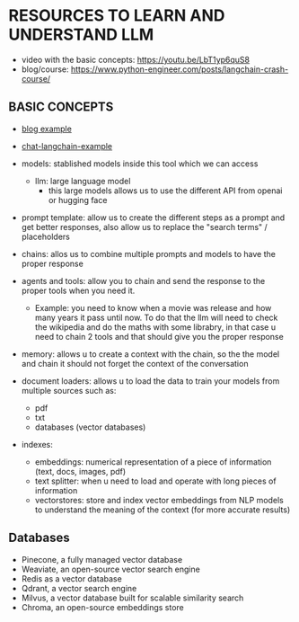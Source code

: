 # RESOURCES TO LEARN AND UNDERSTAND LLM

- video with the basic concepts: https://youtu.be/LbT1yp6quS8
- blog/course: https://www.python-engineer.com/posts/langchain-crash-course/

## BASIC CONCEPTS
- [blog example](https://www.python-engineer.com/posts/langchain-crash-course/)
- [chat-langchain-example](https://github.com/hwchase17/chat-langchain)

- models: stablished models inside this tool which we can access
  - llm: large language model
    - this large models allows us to use the different API from openai or hugging face
- prompt template: allow us to create the different steps as a prompt and get better responses, also allow us to replace the "search terms" / placeholders
- chains: allos us to combine multiple prompts and models to have the proper response
- agents and tools: allow you to chain and send the response to the proper tools when you need it.
  - Example: you need to know when a movie was release and how many years it pass until now. To do that the llm will need to check the wikipedia and do the maths with some librabry, in that case u need to chain 2 tools and that should give you the proper response
- memory: allows u to create a context with the chain, so the the model and chain it should not forget the context of the conversation
- document loaders: allows u to load the data to train your models from multiple sources such as:
  - pdf
  - txt
  - databases (vector databases)
- indexes: 
  - embeddings: numerical representation of a piece of information (text, docs, images, pdf)
  - text splitter: when u need to load and operate with long pieces of information
  - vectorstores: store and index vector embeddings from NLP models to understand the meaning of the context (for more accurate results)

## Databases
- Pinecone, a fully managed vector database
- Weaviate, an open-source vector search engine
- Redis as a vector database
- Qdrant, a vector search engine
- Milvus, a vector database built for scalable similarity search
- Chroma, an open-source embeddings store
